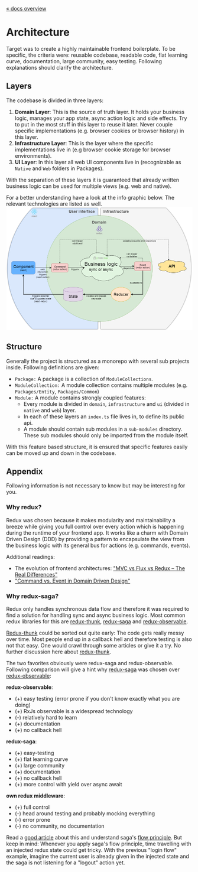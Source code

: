 [« docs overview](../README.md)

# Architecture
Target was to create a highly maintainable frontend boilerplate.
To be specific, the criteria were: reusable codebase, readable code, flat learning curve, documentation, large community, easy testing.
Following explanations should clarify the architecture.

## Layers
The codebase is divided in three layers:
1. **Domain Layer**: This is the source of truth layer. It holds your business logic, manages your app state, async action logic and side effects. Try to put in the most stuff in this layer to reuse it later. Never couple specific implementations (e.g. browser cookies or browser history) in this layer.
2. **Infrastructure Layer**: This is the layer where the specific implementations live in (e.g browser cookie storage for browser environments).
3. **UI Layer**: In this layer all web UI components live in (recognizable as `Native` and `Web` folders in Packages).

With the separation of these layers it is guaranteed that already written business logic can be used for multiple views (e.g. web and native).

For a better understanding have a look at the info graphic below. The relevant technologies are listed as well.
![DDD info graphic](assets/architecture.png)

## Structure
Generally the project is structured as a monorepo with several sub projects inside.
Following definitions are given:

- `Package:` A package is a collection of `ModuleCollections`.
- `ModuleCollection:` A module collection contains multiple modules (e.g. `Packages/Entity`, `Packages/Common`)
- `Module:` A module contains strongly coupled features:
    - Every module is divided in `domain`, `infrastructure` and `ui` (divided in `native` and `web`) layer.
    - In each of these layers an `index.ts` file lives in, to define its public api.
    - A module should contain sub modules in a `sub-modules` directory.
    These sub modules should only be imported from the module itself.

With this feature based structure, it is ensured that specific features easily can be moved up and down in the codebase.

## Appendix
Following information is not necessary to know but may be interesting for you.

### Why redux?
Redux was chosen because it makes modularity and maintainability a breeze while giving you full control over every action which is happening during the runtime of your frontend app.
It works like a charm with Domain Driven Design (DDD) by providing a pattern to encapsulate the view from the business logic with its general bus for actions (e.g. commands, events).

Additional readings:
- The evolution of frontend architectures: ["MVC vs Flux vs Redux – The Real Differences"](https://www.clariontech.com/blog/mvc-vs-flux-vs-redux-the-real-differences)
- ["Command vs. Event in Domain Driven Design"](https://medium.com/ingeniouslysimple/command-vs-event-in-domain-driven-design-be6c45be52a9)

### Why redux-saga?
Redux only handles synchronous data flow and therefore it was required to find a solution for handling sync and async business logic.
Most common redux libraries for this are [redux-thunk](https://www.npmjs.com/package/redux-thunk), [redux-saga](http://redux-saga.js.org) and [redux-observable](http://redux-observable.js.org).

[Redux-thunk](https://www.npmjs.com/package/redux-thunk) could be sorted out quite early:
The code gets really messy over time. Most people end up in a callback hell and therefore testing is also not that easy.
One would crawl through some articles or give it a try. No further discussion here about [redux-thunk](https://www.npmjs.com/package/redux-thunk).

The two favorites obviously were redux-saga and redux-observable.
Following comparison will give a hint why [redux-saga](http://redux-saga.js.org) was chosen over [redux-observable](http://redux-observable.js.org):

**redux-observable**:
- (+) easy testing (error prone if you don't know exactly what you are doing)
- (+) RxJs observable is a widespread technology
- (-) relatively hard to learn
- (+) documentation
- (+) no callback hell

**redux-saga**:
- (+) easy-testing
- (+) flat learning curve
- (+) large community
- (+) documentation
- (+) no callback hell
- (+) more control with yield over async await

**own redux middleware**:
- (+) full control 
- (-) head around testing and probably mocking everything
- (-) error prone
- (-) no community, no documentation

Read a [good article](https://shift.infinite.red/redux-observable-epics-vs-redux-sagas-8e53610c0eda)
about this and understand saga's [flow principle](https://redux-saga.js.org/docs/advanced/NonBlockingCalls.html).
But keep in mind: Whenever you apply saga's flow principle, time travelling with an injected
redux state could get tricky. With the previous "login flow" example, imagine the current user is already given in the injected state
and the saga is not listening for a "logout" action yet.
